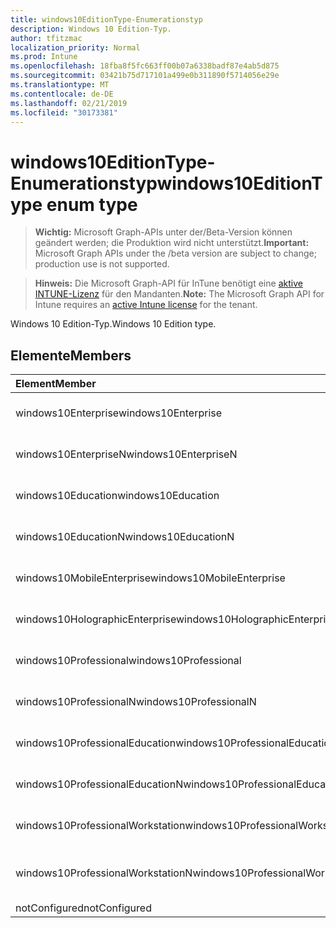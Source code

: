 ```yaml
---
title: windows10EditionType-Enumerationstyp
description: Windows 10 Edition-Typ.
author: tfitzmac
localization_priority: Normal
ms.prod: Intune
ms.openlocfilehash: 18fba8f5fc663ff00b07a6338badf87e4ab5d875
ms.sourcegitcommit: 03421b75d717101a499e0b311890f5714056e29e
ms.translationtype: MT
ms.contentlocale: de-DE
ms.lasthandoff: 02/21/2019
ms.locfileid: "30173381"
---
```

# <a name="windows10editiontype-enum-type"></a><span data-ttu-id="f4e74-103">windows10EditionType-Enumerationstyp</span><span class="sxs-lookup"><span data-stu-id="f4e74-103">windows10EditionType enum type</span></span>

> <span data-ttu-id="f4e74-104">**Wichtig:** Microsoft Graph-APIs unter der/Beta-Version können geändert werden; die Produktion wird nicht unterstützt.</span><span class="sxs-lookup"><span data-stu-id="f4e74-104">**Important:** Microsoft Graph APIs under the /beta version are subject to change; production use is not supported.</span></span>

> <span data-ttu-id="f4e74-105">**Hinweis:** Die Microsoft Graph-API für InTune benötigt eine [aktive INTUNE-Lizenz](https://go.microsoft.com/fwlink/?linkid=839381) für den Mandanten.</span><span class="sxs-lookup"><span data-stu-id="f4e74-105">**Note:** The Microsoft Graph API for Intune requires an [active Intune license](https://go.microsoft.com/fwlink/?linkid=839381) for the tenant.</span></span>

<span data-ttu-id="f4e74-106">Windows 10 Edition-Typ.</span><span class="sxs-lookup"><span data-stu-id="f4e74-106">Windows 10 Edition type.</span></span>

## <a name="members"></a><span data-ttu-id="f4e74-107">Elemente</span><span class="sxs-lookup"><span data-stu-id="f4e74-107">Members</span></span>
|<span data-ttu-id="f4e74-108">Element</span><span class="sxs-lookup"><span data-stu-id="f4e74-108">Member</span></span>|<span data-ttu-id="f4e74-109">Wert</span><span class="sxs-lookup"><span data-stu-id="f4e74-109">Value</span></span>|<span data-ttu-id="f4e74-110">Beschreibung</span><span class="sxs-lookup"><span data-stu-id="f4e74-110">Description</span></span>|
|:---|:---|:---|
|<span data-ttu-id="f4e74-111">windows10Enterprise</span><span class="sxs-lookup"><span data-stu-id="f4e74-111">windows10Enterprise</span></span>|<span data-ttu-id="f4e74-112">0</span><span class="sxs-lookup"><span data-stu-id="f4e74-112">0</span></span>|<span data-ttu-id="f4e74-113">Windows 10 Enterprise</span><span class="sxs-lookup"><span data-stu-id="f4e74-113">Windows 10 Enterprise</span></span>|
|<span data-ttu-id="f4e74-114">windows10EnterpriseN</span><span class="sxs-lookup"><span data-stu-id="f4e74-114">windows10EnterpriseN</span></span>|<span data-ttu-id="f4e74-115">1</span><span class="sxs-lookup"><span data-stu-id="f4e74-115">1</span></span>|<span data-ttu-id="f4e74-116">Windows 10 Enter Prisen</span><span class="sxs-lookup"><span data-stu-id="f4e74-116">Windows 10 EnterpriseN</span></span>|
|<span data-ttu-id="f4e74-117">windows10Education</span><span class="sxs-lookup"><span data-stu-id="f4e74-117">windows10Education</span></span>|<span data-ttu-id="f4e74-118">2</span><span class="sxs-lookup"><span data-stu-id="f4e74-118">2</span></span>|<span data-ttu-id="f4e74-119">Windows 10 Education</span><span class="sxs-lookup"><span data-stu-id="f4e74-119">Windows 10 Education</span></span>|
|<span data-ttu-id="f4e74-120">windows10EducationN</span><span class="sxs-lookup"><span data-stu-id="f4e74-120">windows10EducationN</span></span>|<span data-ttu-id="f4e74-121">3</span><span class="sxs-lookup"><span data-stu-id="f4e74-121">3</span></span>|<span data-ttu-id="f4e74-122">Windows 10 Educationn</span><span class="sxs-lookup"><span data-stu-id="f4e74-122">Windows 10 EducationN</span></span>|
|<span data-ttu-id="f4e74-123">windows10MobileEnterprise</span><span class="sxs-lookup"><span data-stu-id="f4e74-123">windows10MobileEnterprise</span></span>|<span data-ttu-id="f4e74-124">4</span><span class="sxs-lookup"><span data-stu-id="f4e74-124">4</span></span>|<span data-ttu-id="f4e74-125">Windows 10 Mobile Enterprise</span><span class="sxs-lookup"><span data-stu-id="f4e74-125">Windows 10 Mobile Enterprise</span></span>|
|<span data-ttu-id="f4e74-126">windows10HolographicEnterprise</span><span class="sxs-lookup"><span data-stu-id="f4e74-126">windows10HolographicEnterprise</span></span>|<span data-ttu-id="f4e74-127">5</span><span class="sxs-lookup"><span data-stu-id="f4e74-127">5</span></span>|<span data-ttu-id="f4e74-128">Windows 10 holographische Enterprise</span><span class="sxs-lookup"><span data-stu-id="f4e74-128">Windows 10 Holographic Enterprise</span></span>|
|<span data-ttu-id="f4e74-129">windows10Professional</span><span class="sxs-lookup"><span data-stu-id="f4e74-129">windows10Professional</span></span>|<span data-ttu-id="f4e74-130">6</span><span class="sxs-lookup"><span data-stu-id="f4e74-130">6</span></span>|<span data-ttu-id="f4e74-131">Windows 10 Professional</span><span class="sxs-lookup"><span data-stu-id="f4e74-131">Windows 10 Professional</span></span>|
|<span data-ttu-id="f4e74-132">windows10ProfessionalN</span><span class="sxs-lookup"><span data-stu-id="f4e74-132">windows10ProfessionalN</span></span>|<span data-ttu-id="f4e74-133">7</span><span class="sxs-lookup"><span data-stu-id="f4e74-133">7</span></span>|<span data-ttu-id="f4e74-134">Windows 10 Professionals</span><span class="sxs-lookup"><span data-stu-id="f4e74-134">Windows 10 ProfessionalN</span></span>|
|<span data-ttu-id="f4e74-135">windows10ProfessionalEducation</span><span class="sxs-lookup"><span data-stu-id="f4e74-135">windows10ProfessionalEducation</span></span>|<span data-ttu-id="f4e74-136">8</span><span class="sxs-lookup"><span data-stu-id="f4e74-136">8</span></span>|<span data-ttu-id="f4e74-137">Windows 10 Professional Education</span><span class="sxs-lookup"><span data-stu-id="f4e74-137">Windows 10 Professional Education</span></span>|
|<span data-ttu-id="f4e74-138">windows10ProfessionalEducationN</span><span class="sxs-lookup"><span data-stu-id="f4e74-138">windows10ProfessionalEducationN</span></span>|<span data-ttu-id="f4e74-139">9</span><span class="sxs-lookup"><span data-stu-id="f4e74-139">9</span></span>|<span data-ttu-id="f4e74-140">Windows 10 Professional Educationn</span><span class="sxs-lookup"><span data-stu-id="f4e74-140">Windows 10 Professional EducationN</span></span>|
|<span data-ttu-id="f4e74-141">windows10ProfessionalWorkstation</span><span class="sxs-lookup"><span data-stu-id="f4e74-141">windows10ProfessionalWorkstation</span></span>|<span data-ttu-id="f4e74-142">10</span><span class="sxs-lookup"><span data-stu-id="f4e74-142">10</span></span>|<span data-ttu-id="f4e74-143">Windows 10 Professional für Workstations</span><span class="sxs-lookup"><span data-stu-id="f4e74-143">Windows 10 Professional for Workstations</span></span>|
|<span data-ttu-id="f4e74-144">windows10ProfessionalWorkstationN</span><span class="sxs-lookup"><span data-stu-id="f4e74-144">windows10ProfessionalWorkstationN</span></span>|<span data-ttu-id="f4e74-145">11</span><span class="sxs-lookup"><span data-stu-id="f4e74-145">11</span></span>|<span data-ttu-id="f4e74-146">Windows 10 Professional für Workstations N</span><span class="sxs-lookup"><span data-stu-id="f4e74-146">Windows 10 Professional for Workstations N</span></span>|
|<span data-ttu-id="f4e74-147">notConfigured</span><span class="sxs-lookup"><span data-stu-id="f4e74-147">notConfigured</span></span>|<span data-ttu-id="f4e74-148">12</span><span class="sxs-lookup"><span data-stu-id="f4e74-148">12</span></span>|<span data-ttu-id="f4e74-149">NotConfigured</span><span class="sxs-lookup"><span data-stu-id="f4e74-149">NotConfigured</span></span>|




